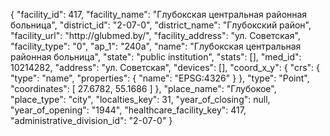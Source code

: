 {
    "facility_id": 417,
    "facility_name": "Глубокская центральная районная больница",
    "district_id": "2-07-0",
    "district_name": "Глубокский район",
    "facility_url": "http:\/\/glubmed.by\/",
    "facility_address": "ул. Советская",
    "facility_type": "0",
    "ap_1": "240а",
    "name": "Глубокская центральная районная больница",
    "state": "public institution",
    "stats": [],
    "med_id": 10214282,
    "address": "ул. Советская",
    "devices": [],
    "coord_x_y": {
        "crs": {
            "type": "name",
            "properties": {
                "name": "EPSG:4326"
            }
        },
        "type": "Point",
        "coordinates": [
            27.6782,
            55.1686
        ]
    },
    "place_name": "Глубокое",
    "place_type": "city",
    "localties_key": 31,
    "year_of_closing": null,
    "year_of_opening": "1944",
    "healthcare_facility_key": 417,
    "administrative_division_id": "2-07-0"
}